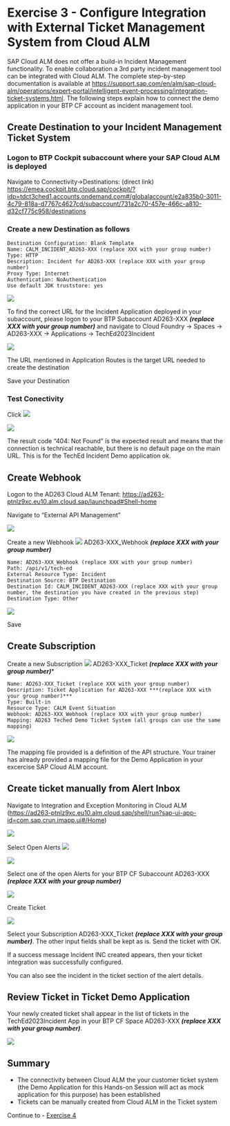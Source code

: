 # Exercise 3 - Configure Integration with External Ticket Management System from Cloud ALM

SAP Cloud ALM does not offer a build-in Incident Management functionality. To enable collaboration a 3rd party incident management tool can be integrated with Cloud ALM. The complete step-by-step documentation is available at <https://support.sap.com/en/alm/sap-cloud-alm/operations/expert-portal/intelligent-event-processing/integration-ticket-systems.html>. The following steps explain how to connect the demo application in your BTP CF account as incident management tool.

## Create Destination to your Incident Management Ticket System

### Logon to BTP Cockpit subaccount where your SAP Cloud ALM is deployed

Navigate to Connectivity->Destinations: (direct link) <https://emea.cockpit.btp.cloud.sap/cockpit/?idp=tdct3ched1.accounts.ondemand.com#/globalaccount/e2a835b0-3011-4c79-818a-d7767c4627cd/subaccount/731a2c70-457e-466c-a810-d32cf775c958/destinations>

### Create a new Destination as follows

```
Destination Configuration: Blank Template
Name: CALM_INCIDENT_AD263-XXX (replace XXX with your group number)
Type: HTTP
Description: Incident for AD263-XXX (replace XXX with your group number)
Proxy Type: Internet
Authentication: NoAuthentication
Use default JDK truststore: yes
```

![](./images/001.png)

To find the correct URL for the Incident Application deployed in your subaccount, please logon to your BTP Subaccount AD263-XXX ***(replace XXX with your group number)*** and navigate to Cloud Foundry -> Spaces -> AD263-XXX -> Applications -> TechEd2023Incident 

![](./images/002.png)

The URL mentioned in Application Routes is the target URL needed to create the destination

Save your Destination

### Test Conectivity

Click ![](./images/003.png)

![](./images/004.png)

The result code “404: Not Found” is the expected result and means that the connection is technical reachable, but there is no default page on the main URL. This is for the TechEd Incident Demo application ok.

## Create Webhook

Logon to the AD263 Cloud ALM Tenant: <https://ad263-ptnlz9xc.eu10.alm.cloud.sap/launchpad#Shell-home>

Navigate to “External API Management”

![](./images/005.png)

Create a new Webhook ![](./images/006.png) AD263-XXX\_Webhook ***(replace XXX with your group number)***

```
Name: AD263-XXX_Webhook (replace XXX with your group number)
Path: /api/v1/tech-ed
External Resource Type: Incident
Destination Source: BTP Destination
Destination Id: CALM_INCIDENT_AD263-XXX (replace XXX with your group number, the destination you have created in the previous step)
Destination Type: Other
```

![](./images/007.png)

Save

## Create Subscription

Create a new Subscription ![](./images/008.png) AD263-XXX\_Ticket ***(replace XXX with your group number)****

```
Name: AD263-XXX_Ticket (replace XXX with your group number)
Description: Ticket Application for AD263-XXX ***(replace XXX with your group number)***
Type: Built-in
Resource Type: CALM Event Situation
Webhook: AD263-XXX_Webhook (replace XXX with your group number)
Mapping: AD263 Teched Demo Ticket System (all groups can use the same mapping)
```

![](./images/009.png)

The mapping file provided is a definition of the API structure. Your trainer has already provided a mapping file for the Demo Application in your excercise SAP Cloud ALM account.

## Create ticket manually from Alert Inbox

Navigate to Integration and Exception Monitoring in Cloud ALM (<https://ad263-ptnlz9xc.eu10.alm.cloud.sap/shell/run?sap-ui-app-id=com.sap.crun.imapp.ui#/Home>)

![](./images/010.png)

Select Open Alerts ![](./images/011.png)

![](./images/012.png)

Select one of the open Alerts for your BTP CF Subaccount AD263-XXX ***(replace XXX with your group number)***

![](./images/013.png)

Create Ticket

![](./images/014.png)

Select your Subscription AD263-XXX\_Ticket ***(replace XXX with your group number)***. The other input fields shall be kept as is. Send the ticket with OK.

If a success message Incident INC<XXXXX> created appears, then your ticket integration was successfully configured.

You can also see the incident in the ticket section of the alert details.

## Review Ticket in Ticket Demo Application

Your newly created ticket shall appear in the list of tickets in the TechEd2023Incident App in your BTP CF Space AD263-XXX ***(replace XXX with your group number)***.

![](./images/015.png)

## Summary

- The connectivity between Cloud ALM the your customer ticket system (the Demo Application for this Hands-on Session will act as mock application for this purpose) has been established
- Tickets can be manually created from Cloud ALM in the Ticket system

Continue to - [Exercise 4](../ex4/README.md)
